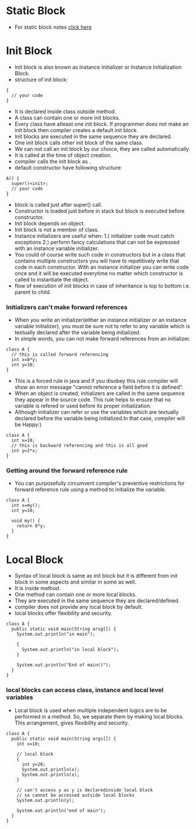 # Static Block
* For static block notes [click here](https://github.com/mittulmandhan/java-interview-prep/tree/master/10%20static)

# Init Block
* Init block is also known as Instance Initializer or Instance Initialization Block.
* structure of init block:
````
{
  // your code
}
````
* It is declared inside class outside method.
* A class can contain one or more init blocks.
* Every class have atleast one init block. If programmer does not make an init block then compiler creates a default init block.
* Init blocks are executed in the same sequence they are declared.
* One init block calls other init block of the same class.
* We can not call an init block by our choice, they are called automatically.
* It is called at the time of object creation.
* compiler calls the init block as <init>.
* default constructor have following structure:
````
A() {
  super()<init>;
  // your code
}
````
* <init> block is called just after super() call.
* Constructor is loaded just before <init> in stack but <init> block is executed before constructor.
* Init block depends on object.
* Init block is not a member of class.
* Instance initializers are useful when:
  1.) initializer code must catch exceptions
  2.) perform fancy calculations that can not be expressed with an instance variable initializer.
* You could of course write such code in constructors but in a class that contains multiple constructors you will have to repetitively write that code in each constructor. With an instance initializer you can write code once and it will be executed everytime no matter which constructor is called to instantiate the object.
* flow of execution of init blocks in case of inheritance is top to bottom i.e. parent to child.
### Initializers can't make forward references
* When you write an initializer(either an instance initializer or an instance variable initializer), you must be sure not to refer to any variable which is textually declared after the variable being initialized.
* In simple words, you can not make forward references from an initializer.
````
class A {
  // this is called forward referencing
  int x=8*y;
  int y=10;
}
````
* This is a forced rule in java and if you disobey this rule compiler will show an error message "cannot reference a field before it is defined".
* When an object is created, initializers are called in the same sequence they appear in the source code. This rule helps to ensure that no variable is refered or used before its proper initialization.
* Although initializer can refer or use the variables which are textually declared before the variable being initialized.In that case, compiler will be Happy:)
````
class A {
  int x=10;
  // this is backward referencing and this is all good
  int y=2*x;
}
````
### Getting around the forward reference rule
* You can purposefully circumvent compiler's preventive restrictions for forward reference rule using a method to initialize the variable.
````
class A {
  int x=my();
  int y=10;
  
  void my() {
    return 8*y;
  }
}
````

# Local Block
* Syntax of local block is same as init block but it is different from init block in some aspects and similar in some as well.
* It is inside method.
* One method can contain one or more local blocks.
* They are executed in the same sequence they are declared/defined.
* compiler does not provide any local block by default.
* local blocks offer flexibility and security.
````
class A {
  public static void main(String arsg[]) {
    System.out.println("in main");
    
    {
      System.out.println("in local block");
    }
    
    System.out.println("End of main()");
  }
}
````
### local blocks can access class, instance and local level variables
* Local block is used when multiple independent logics are to be performed in a method. So, we separate them by making local blocks. This arrangement, gives flexibility and security.
````
class A {
  public static void main(String args[]) {
    int x=10;
    
    // local block
    {
      int y=20;
      System.out.println(x);
      System.out.println(x);
    }
    
    // can't access y as y is declaredinside local block
    // so cannot be accessed outside local blocks
    System.out.println(y);
    
    System.out.println("end of main");
  }
}
````  
